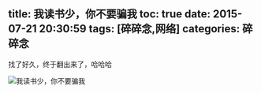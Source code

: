 title: 我读书少，你不要骗我
toc: true
date: 2015-07-21 20:30:59
tags: [碎碎念,网络]
categories: 碎碎念
---

找了好久，终于翻出来了，哈哈哈


![我读书少，你不要骗我](//dn-nimages.qbox.me/2015/07/wodushushaonibuyaopianwo.gif)
